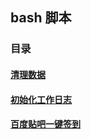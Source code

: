 ## bash 脚本

### 目录

#### [清理数据](./windows/del.readme.md)

#### [初始化工作日志](./windows/initTodayLog.readme.md)

#### [百度贴吧一键签到](./baidustick.md)

#### []()

#### []()

#### []()

